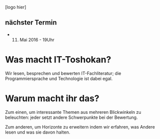 [logo hier]

## nächster Termin

- 11. Mai 2016 - 19Uhr

# Was macht IT-Toshokan?

Wir lesen, besprechen und bewerten IT-Fachliteratur; die Programmiersprache und Technologie ist dabei egal.

# Warum macht ihr das?

Zum einen, um interessante Themen aus mehreren Blickwinkeln zu beleuchten: jeder setzt andere Schwerpunkte bei der Bewertung.

Zum anderen, um Horizonte zu erweitern indem wir erfahren, was Andere lesen und was sie davon halten.





